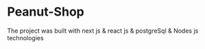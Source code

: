 # Peanut-Shop
The project was built with next js &amp; react js &amp; postgreSql &amp; Nodes js technologies
